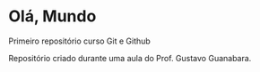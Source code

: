 # Olá, Mundo


 Primeiro repositório curso Git e Github


 
 Repositório criado durante uma aula do Prof. Gustavo Guanabara.





